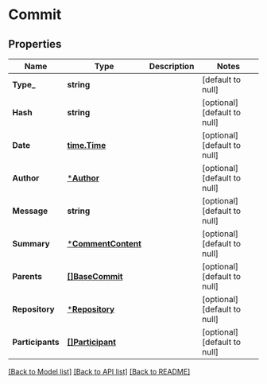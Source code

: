 # Commit

## Properties
Name | Type | Description | Notes
------------ | ------------- | ------------- | -------------
**Type_** | **string** |  | [default to null]
**Hash** | **string** |  | [optional] [default to null]
**Date** | [**time.Time**](time.Time.md) |  | [optional] [default to null]
**Author** | [***Author**](author.md) |  | [optional] [default to null]
**Message** | **string** |  | [optional] [default to null]
**Summary** | [***CommentContent**](comment_content.md) |  | [optional] [default to null]
**Parents** | [**[]BaseCommit**](base_commit.md) |  | [optional] [default to null]
**Repository** | [***Repository**](repository.md) |  | [optional] [default to null]
**Participants** | [**[]Participant**](participant.md) |  | [optional] [default to null]

[[Back to Model list]](../README.md#documentation-for-models) [[Back to API list]](../README.md#documentation-for-api-endpoints) [[Back to README]](../README.md)


